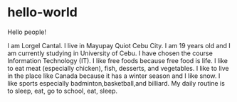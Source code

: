 # hello-world

Hello people!

I am Lorgel Cantal. I live in Mayupay Quiot Cebu City.
I am 19 years old and I am currently studying in University of Cebu.
I have chosen the course Information Technology (IT).
I like free foods because free food is life.
I like to eat meat (especially chicken), fish, desserts, and vegetables.
I like to live in the place like Canada because it has a winter season and I like snow.
I like sports especially badminton,basketball,and billiard.
My daily routine is to sleep, eat, go to school, eat, sleep.
